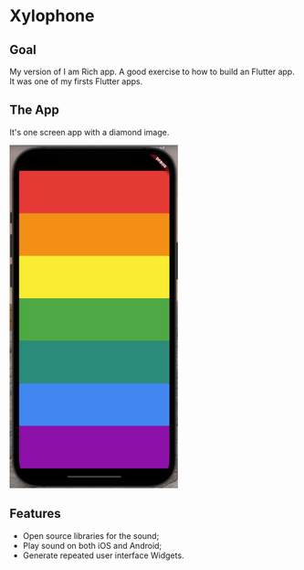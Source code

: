 # Xylophone 

## Goal
My version of I am Rich app. A good exercise to how to build an Flutter app. It was one of my firsts Flutter apps.

## The App
It's one screen app with a diamond image.

<img src="assets/app.png" alt="app" height="600"/>

## Features
- Open source libraries for the sound;
- Play sound on both iOS and Android;
- Generate repeated user interface Widgets.
